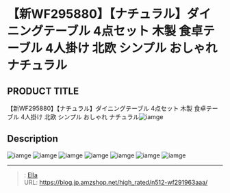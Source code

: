 # 【新WF295880】【ナチュラル】ダイニングテーブル 4点セット 木製 食卓テーブル 4人掛け 北欧 シンプル おしゃれ ナチュラル


## PRODUCT TITLE 

【新WF295880】【ナチュラル】ダイニングテーブル 4点セット 木製 食卓テーブル 4人掛け 北欧 シンプル おしゃれ ナチュラル![iamge](https://b2bfiles1.gigab2b.cn/image/wkseller/301/WF194994/20200824_b2fd3ab898cd0ee7657baf4b9c59cfdc.jpg)

## Description











![iamge](https://b2bfiles1.gigab2b.cn/image/wkseller/301/WF194994/20200824_0eefc510869af1cf0869e8bfca548b0e.jpg)
![iamge](https://b2bfiles1.gigab2b.cn/image/wkseller/301/WF194994/20200824_1c35406ff2f972daf9a874f260eb3589.jpg)
![iamge](https://b2bfiles1.gigab2b.cn/image/wkseller/301/WF194994/20200824_1f927153a5bb975d32e9e32db7879ebe.jpg)
![iamge](https://b2bfiles1.gigab2b.cn/image/wkseller/301/WF194994/20200824_227ff780ebd6ea466231f0427ae3f62e.jpg)
![iamge](https://b2bfiles1.gigab2b.cn/image/wkseller/301/WF194994/20200824_33bbcc507846206b2af92c44a60ea8f4.jpg)
![iamge](https://b2bfiles1.gigab2b.cn/image/wkseller/301/WF194994/20200824_38fd5ab8090c6a9a14224891d42308e8.jpg)
![iamge](https://b2bfiles1.gigab2b.cn/image/wkseller/301/WF194994/20200824_4c900e212bff8f64aad8b98d2d32071c.jpg)


---

> : [Ella](https://blog.jp.amzshop.net/)  
> URL: https://blog.jp.amzshop.net/high_rated/n512-wf291963aaa/  


